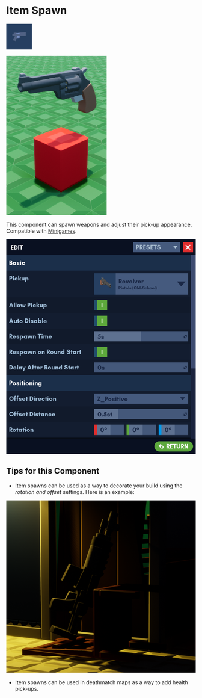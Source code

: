 # Item Spawn

![Icon](../assets/components/item_spawn.png)

![Item Spawn Example](../assets/components/item_spawn_example.png)

This component can spawn weapons and adjust their pick-up appearance. Compatible with [Minigames]().

![Edit Menu](../assets/components/edit_menu_item_spawn.png)

## Tips for this Component

- Item spawns can be used as a way to decorate your build using the *rotation and offset* settings. Here is an example:

![Item Spawn Decoration](../assets/components/item_spawn_decor_example.png)

- Item spawns can be used in deathmatch maps as a way to add health pick-ups.